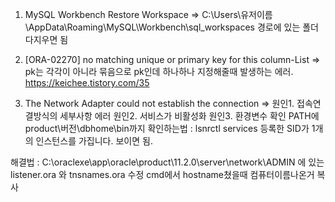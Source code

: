 1. MySQL Workbench Restore Workspace
=> C:\Users\유저이름\AppData\Roaming\MySQL\Workbench\sql_workspaces
경로에 있는 폴더 다지우면 됨

2. [ORA-02270] no matching unique or primary key for this column-List
=> pk는 각각이 아니라 묶음으로 pk인데 하나하나 지정해줄때 발생하는 에러.
https://keichee.tistory.com/35

3. The Network Adapter could not establish the connection
=> 원인1. 접속연결방식의 세부사항 에러
   원인2. 서비스가 비활성화
   원인3. 환경변수 확인
    PATH에 product\버전\dbhome\bin까지
확인하는법 : lsnrctl services
등록한 SID가 1개의 인스턴스를 가집니다. 보이면 됨.

해결법 : C:\oraclexe\app\oracle\product\11.2.0\server\network\ADMIN
에 있는 listener.ora 와 tnsnames.ora 수정
cmd에서 hostname쳤을때 컴퓨터이름나온거 복사